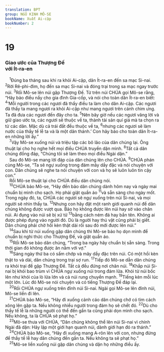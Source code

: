 ```yaml
---
translation: BPT
group: NGŨ KINH MÔ-SE
bookName: Xuất Ai-cập 
bookNumber: 2
---
```


<div class="title"><h1>19</h1><h3>Giao ước của Thượng Đế<br/>với Ít-ra-en</h3></div>
<span class="verse xu_19_1"> <sup>1</sup>Đúng ba tháng sau khi ra khỏi Ai-cập, dân Ít-ra-en đến sa mạc Si-nai.</span>
<span class="verse xu_19_2"><sup>2</sup>Rời Rê-phi-đim, họ đến sa mạc Si-nai và đóng trại trong sa mạc ngay trước núi.</span>
<span class="verse xu_19_3"><sup>3</sup>Rồi Mô-se lên núi gặp Thượng Đế. Từ trên núi CHÚA gọi Mô-se rằng, “Hãy bảo điều nầy cho gia đình Gia-cốp, và nói cho toàn dân Ít-ra-en biết:</span>
<span class="verse xu_19_4"><sup>4</sup>‘Mỗi người trong các ngươi đã thấy điều ta làm cho dân Ai-cập. Các ngươi đã thấy ta mang ngươi ra khỏi Ai-cập như mang ngươi trên cánh chim ưng. Ta đã đưa các ngươi đến đây cho ta.</span>
<span class="verse xu_19_5"><sup>5</sup>Nên bây giờ nếu các ngươi vâng lời và giữ giao ước ta, các ngươi sẽ thuộc về ta, thành tài sản quí giá mà ta chọn ra từ các dân. Mặc dù cả trái đất đều thuộc về ta,</span>
<span class="verse xu_19_6"><sup>6</sup>nhưng các ngươi sẽ làm nước của thầy tế lễ ta và là một dân thánh.’ Con hãy bảo cho toàn dân Ít-ra-en những lời ấy.”<br/></span>
<span class="verse xu_19_7"> <sup>7</sup>Vậy Mô-se xuống núi và triệu tập các bô lão của dân chúng lại. Ông thuật lại cho họ nghe hết mọi điều CHÚA truyền dặn mình.</span>
<span class="verse xu_19_8"><sup>8</sup>Tất cả dân chúng đồng đáp, “Chúng tôi sẽ làm theo mọi điều Ngài dặn.”<br/> Sau đó Mô-se mang lời đáp của dân chúng lên cho CHÚA.</span>
<span class="verse xu_19_9"><sup>9</sup>CHÚA phán cùng Mô-se, “Ta sẽ ngự xuống trong đám mây dầy đặc và nói chuyện với con. Dân chúng sẽ nghe ta nói chuyện với con và họ sẽ luôn luôn tin cậy con.”<br/> Rồi Mô-se thuật lại cho CHÚA điều dân chúng nói.<br/></span>
<span class="verse xu_19_10"> <sup>10</sup>CHÚA bảo Mô-se, “Hãy đến bảo dân chúng dành hôm nay và ngày mai chuẩn bị mình cho sạch. Họ phải giặt quần áo</span>
<span class="verse xu_19_11"><sup>11</sup>và sẵn sàng cho ngày mốt. Trong ngày đó, ta, CHÚA các ngươi sẽ ngự xuống trên núi Si-nai, và mọi người sẽ nhìn thấy ta.</span>
<span class="verse xu_19_12"><sup>12</sup>Nhưng con hãy đặt một ranh giới quanh núi để dân chúng không được vượt qua. Bảo họ không được lên núi hay sờ vào chân núi. Ai đụng vào núi sẽ bị xử tử</span>
<span class="verse xu_19_13"><sup>13</sup>bằng cách ném đá hay bắn tên. Không ai được phép đụng vào người đó. Dù là người hay thú vật cũng phải bị giết. Dân chúng phải chờ hồi kèn thật dài rồi sau đó mới được lên núi.”<br/></span>
<span class="verse xu_19_14"> <sup>14</sup>Sau khi từ núi xuống gặp dân chúng thì Mô-se bảo họ dọn mình để chuẩn bị nghi thức cho Thượng Đế, và giặt quần áo.<br/></span>
<span class="verse xu_19_15"> <sup>15</sup>Rồi Mô-se bảo dân chúng, “Trong ba ngày hãy chuẩn bị sẵn sàng. Trong thời gian đó không được ăn nằm với vợ.”<br/></span>
<span class="verse xu_19_16"> <sup>16</sup>Sáng ngày thứ ba có sấm chớp và mây dầy đặc trên núi. Có một hồi kèn thật to và dài, dân chúng trong trại sợ run.</span>
<span class="verse xu_19_17"><sup>17</sup>Tiếp đó Mô-se dẫn dân chúng ra khỏi trại để gặp Thượng Đế. Tất cả đều đứng nơi chân núi.</span>
<span class="verse xu_19_18"><sup>18</sup>Khắp núi Si-nai bị khói bao trùm vì CHÚA ngự xuống núi trong đám lửa. Khói từ núi bốc lên như khói của lò lửa lớn và cả núi rung chuyển mạnh.</span>
<span class="verse xu_19_19"><sup>19</sup>Tiếng kèn mỗi lúc một lớn. Lúc đó Mô-se nói chuyện và có tiếng Thượng Đế đáp lại.<br/></span>
<span class="verse xu_19_20"> <sup>20</sup>Rồi CHÚA ngự xuống trên đỉnh núi Si-nai. Ngài gọi Mô-se lên đỉnh núi, Mô-se liền đi lên.<br/></span>
<span class="verse xu_19_21"> <sup>21</sup>CHÚA bảo Mô-se, “Hãy đi xuống cảnh cáo dân chúng chớ có tìm cách xông lên gặp ta. Nếu không nhiều người trong đám họ sẽ chết đó.</span>
<span class="verse xu_19_22"><sup>22</sup>Dù cho thầy tế lễ là những người có thể đến gần ta cũng phải dọn mình cho sạch. Nếu không, ta là CHÚA sẽ phạt họ.”<br/></span>
<span class="verse xu_19_23"> <sup>23</sup>Mô-se thưa với CHÚA, “Dân chúng không thể lên núi Si-nai vì chính Ngài đã dặn: Hãy lập một giới hạn quanh núi, dành giới hạn đó ra thánh.”<br/></span>
<span class="verse xu_19_24"> <sup>24</sup>CHÚA bảo Mô-se, “Hãy đi xuống mang A-rôn lên với con, nhưng đừng để thầy tế lễ hay dân chúng đến gần ta. Nếu không ta sẽ phạt họ.”<br/></span>
<span class="verse xu_19_25"> <sup>25</sup>Mô-se liền xuống núi gặp dân chúng và dặn họ những điều ấy.<br/></span>

